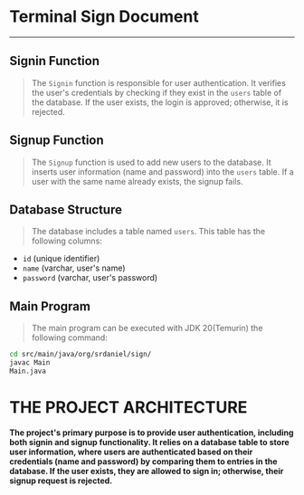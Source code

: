 # **Terminal Sign Document**

---

## **Signin Function**

> The `Signin` function is responsible for user authentication. It verifies the user's credentials by checking if they exist in the `users` table of the database. If the user exists, the login is approved; otherwise, it is rejected.

## **Signup Function**

> The `Signup` function is used to add new users to the database. It inserts user information (name and password) into the `users` table. If a user with the same name already exists, the signup fails.

## **Database Structure**

> The database includes a table named `users`. This table has the following columns:
- `id` (unique identifier) 
- `name` (varchar, user's name)
- `password` (varchar, user's password)

## **Main Program**


> The main program can be executed with JDK 20(Temurin) the following command:

```bash
cd src/main/java/org/srdaniel/sign/
javac Main
Main.java
```

# THE PROJECT ARCHITECTURE 

**The project's primary purpose is to provide user authentication, including both signin and signup functionality. It relies on a database table to store
user information, where users are authenticated based on their credentials (name and password) by comparing them to entries in the database. If the user
exists, they are allowed to sign in; otherwise, their signup request is rejected.**
